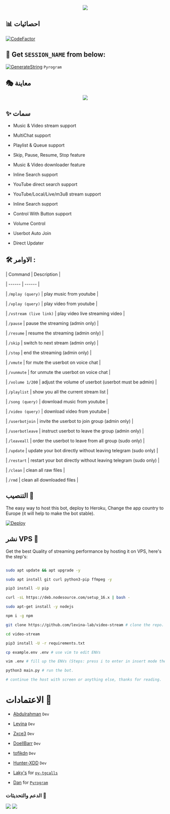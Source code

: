 <p align="center"><a href="https://t.me/VeezVideoBot"><img src="https://github.com/Abdulrahmman8894/Shadow"></a></p>

<p align="center">


</p>

## 📊 احصائيات

[![CodeFactor](https://www.codefactor.io/repository/github/levina-lab/video-stream/badge)](https://www.codefactor.io/repository/github/levina-lab/video-stream)

## 🧪 Get `SESSION_NAME` from below:

[![GenerateString](https://img.shields.io/badge/repl.it-generateString-yellowgreen)](https://replit.com/@levinalab/StringSession#main.py) ``Pyrogram``

## 🎭 معاينة

<p align="center">

  <img src="https://telegra.ph/file/b8c1461bcbbad5664aa48.png">

</p>

## ✨ سمات

- Music & Video stream support

- MultiChat support

- Playlist & Queue support

- Skip, Pause, Resume, Stop feature

- Music & Video downloader feature

- Inline Search support

- YouTube direct search support

- YouTube/Local/Live/m3u8 stream support

- Inline Search support

- Control With Button support

- Volume Control

- Userbot Auto Join

- Direct Updater

## 🛠 الاوامر :

| Command | Description |

| ------ | ------ |

| `/mplay (query)` | play music from youtube |

| `/vplay (query)` | play video from youtube |

| `/vstream (live link)` | play video live streaming video |

| `/pause` | pause the streaming (admin only) |

| `/resume` | resume the streaming (admin only) |

| `/skip` | switch to next stream (admin only) |

| `/stop` | end the streaming (admin only) |

| `/vmute` | for mute the userbot on voice chat |

| `/vunmute` | for unmute the userbot on voice chat |

| `/volume 1/200` | adjust the volume of userbot (userbot must be admin) |

| `/playlist` | show you all the current stream list |

| `/song (query)` | download music from youtube |

| `/video (query)` | download video from youtube |

| `/userbotjoin` | invite the userbot to join group (admin only) |

| `/userbotleave` | instruct userbot to leave the group (admin only) |

| `/leaveall` | order the userbot to leave from all group (sudo only) |

| `/update` | update your bot directly without leaving telegram (sudo only) |

| `/restart` | restart your bot directly without leaving telegram (sudo only) |

| `/clean` | clean all raw files |

| `/rmd` | clean all downloaded files |

## التنصيب 💜

The easy way to host this bot, deploy to Heroku, Change the app country to Europe (it will help to make the bot stable).

[![Deploy](https://www.herokucdn.com/deploy/button.svg)](https://heroku.com/deploy?template=https://github.com/Abdulrahmman8894/ZEZO_MUSIC1)

## نشر VPS 📡

Get the best Quality of streaming performance by hosting it on VPS, here's the step's:

```sh

sudo apt update && apt upgrade -y

sudo apt install git curl python3-pip ffmpeg -y

pip3 install -U pip

curl -sL https://deb.nodesource.com/setup_16.x | bash -

sudo apt-get install -y nodejs

npm i -g npm

git clone https://github.com/levina-lab/video-stream # clone the repo.

cd video-stream

pip3 install -U -r requirements.txt

cp example.env .env # use vim to edit ENVs

vim .env # fill up the ENVs (Steps: press i to enter in insert mode then edit the file. Press Esc to exit the editing mode then type :wq! and press Enter key to save the file).

python3 main.py # run the bot.

# continue the host with screen or anything else, thanks for reading.

```

# الاعتمادات 💖

- [Abdulrahman](https://github.com/Abdulrahmman8894) ``Dev``

- [Levina](https://github.com/levina-lab) ``Dev``

- [Zxce3](https://github.com/Zxce3) ``Dev``

- [DoellBarr](https://github.com/DoellBarr) ``Dev``

- [tofikdn](https://github.com/tofikdn) ``Dev``

- [Hunter-XDD](https://github.com/Hunter-XDD) ``Dev``

- [Laky's](https://github.com/Laky-64) for [``py-tgcalls``](https://github.com/pytgcalls/pytgcalls)

- [Dan](https://github.com/delivrance) for [``Pyrogram``](https://github.com/pyrogram)

### الدعم والتحديثات 🎑

<a href="https://t.me/BAR_ZEZO"><img src="https://img.shields.io/badge/Join-Group%20Support-blue.svg?style=for-the-badge&logo=Telegram"></a> <a href="https://t.me/zezoteams"><img src="https://img.shields.io/badge/Join-Updates%20Channel-blue.svg?style=for-the-badge&logo=Telegram"></a> 

